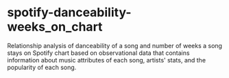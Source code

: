 # spotify-danceability-weeks_on_chart
Relationship analysis of danceability of a song and number of weeks a song stays on Spotify chart based on observational data that contains information about music attributes of each song, artists' stats, and the popularity of each song.
